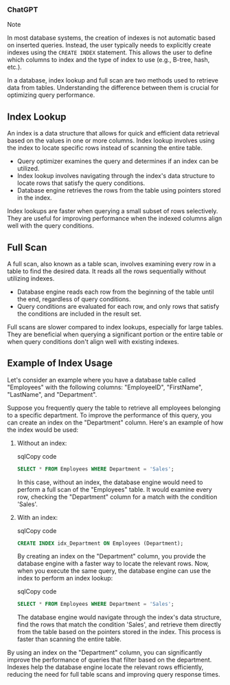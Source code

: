 
### ChatGPT

> [!NOTE] 
> In most database systems, the creation of indexes is not automatic based on inserted queries. Instead, the user typically needs to explicitly create indexes using the `CREATE INDEX` statement. This allows the user to define which columns to index and the type of index to use (e.g., B-tree, hash, etc.).

In a database, index lookup and full scan are two methods used to retrieve data from tables. 
Understanding the difference between them is crucial for optimizing query performance.

## Index Lookup
An index is a data structure that allows for quick and efficient data retrieval based on the values in one or more columns. 
Index lookup involves using the index to locate specific rows instead of scanning the entire table.

- Query optimizer examines the query and determines if an index can be utilized.
- Index lookup involves navigating through the index's data structure to locate rows that satisfy the query conditions.
- Database engine retrieves the rows from the table using pointers stored in the index.

Index lookups are faster when querying a small subset of rows selectively. 
They are useful for improving performance when the indexed columns align well with the query conditions.

## Full Scan
A full scan, also known as a table scan, involves examining every row in a table to find the desired data.
It reads all the rows sequentially without utilizing indexes.

- Database engine reads each row from the beginning of the table until the end, regardless of query conditions.
- Query conditions are evaluated for each row, and only rows that satisfy the conditions are included in the result set.

Full scans are slower compared to index lookups, especially for large tables. 
They are beneficial when querying a significant portion or the entire table or when query conditions don't align well with existing indexes.

## Example of Index Usage

Let's consider an example where you have a database table called "Employees" with the following columns: "EmployeeID", "FirstName", "LastName", and "Department".

Suppose you frequently query the table to retrieve all employees belonging to a specific department. To improve the performance of this query, you can create an index on the "Department" column. Here's an example of how the index would be used:

1. Without an index:
    
    sqlCopy code
    
    ```sql
    SELECT * FROM Employees WHERE Department = 'Sales';
    ```
    
    In this case, without an index, the database engine would need to perform a full scan of the "Employees" table. It would examine every row, checking the "Department" column for a match with the condition 'Sales'.
    
2. With an index:
    
    sqlCopy code
    
    ```sql
    CREATE INDEX idx_Department ON Employees (Department);
    ```
    
    By creating an index on the "Department" column, you provide the database engine with a faster way to locate the relevant rows. Now, when you execute the same query, the database engine can use the index to perform an index lookup:
    
    sqlCopy code
    
    ```sql
    SELECT * FROM Employees WHERE Department = 'Sales';
    ```
    
    The database engine would navigate through the index's data structure, find the rows that match the condition 'Sales', and retrieve them directly from the table based on the pointers stored in the index. This process is faster than scanning the entire table.
    

By using an index on the "Department" column, you can significantly improve the performance of queries that filter based on the department. Indexes help the database engine locate the relevant rows efficiently, reducing the need for full table scans and improving query response times.

